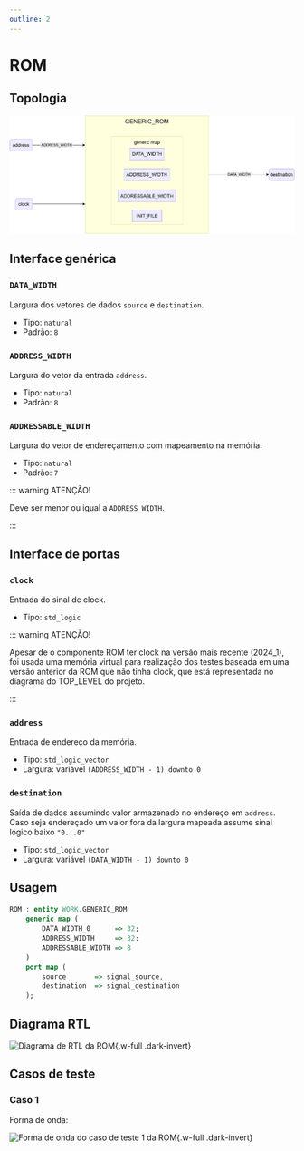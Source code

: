 ```yaml
---
outline: 2
---
```


# ROM

## Topologia

![alt text](/public/images/reference/report_components/generic_rom.drawio.svg)

## Interface genérica

### `DATA_WIDTH` <Badge type="neutral" text="GENERIC" />

Largura dos vetores de dados `source` e `destination`.

- Tipo: `natural`
- Padrão: `8`

### `ADDRESS_WIDTH` <Badge type="neutral" text="GENERIC" />

Largura do vetor da entrada `address`.

- Tipo: `natural`
- Padrão: `8`

### `ADDRESSABLE_WIDTH` <Badge type="neutral" text="GENERIC" />

Largura do vetor de endereçamento com mapeamento na memória.

- Tipo: `natural`
- Padrão: `7`

::: warning ATENÇÃO!

Deve ser menor ou igual a `ADDRESS_WIDTH`.

:::

## Interface de portas

### `clock` <Badge type="success" text="INPUT" />

Entrada do sinal de clock.

- Tipo: `std_logic`

::: warning ATENÇÃO!

Apesar de o componente ROM ter clock na versão mais recente (2024_1), foi usada uma memória virtual para realização dos
testes baseada em uma versão anterior da ROM que não tinha clock, que está representada no diagrama do TOP_LEVEL do projeto.

:::

### `address` <Badge type="success" text="INPUT" />

Entrada de endereço da memória.

- Tipo: `std_logic_vector`
- Largura: variável `(ADDRESS_WIDTH - 1) downto 0`

### `destination` <Badge type="danger" text="OUTPUT" />

Saída de dados assumindo valor armazenado no endereço em `address`. Caso seja
endereçado um valor fora da largura mapeada assume sinal lógico baixo `"0...0"`

- Tipo: `std_logic_vector`
- Largura: variável `(DATA_WIDTH - 1) downto 0`

## Usagem

```vhdl
ROM : entity WORK.GENERIC_ROM
    generic map (
        DATA_WIDTH_0      => 32;
        ADDRESS_WIDTH     => 32;
        ADDRESSABLE_WIDTH => 8
    )
    port map (
        source       => signal_source,
        destination  => signal_destination
    );
```

## Diagrama RTL

<pan-container>

![Diagrama de RTL da ROM](/images/reference/entities/generic_rom_netlist.svg){.w-full .dark-invert}

</pan-container>

## Casos de teste

### Caso 1 <Badge type="info" text="tb_GENERIC_ROM_case_1" />

Forma de onda:

<pan-container :grid="false">

![Forma de onda do caso de teste 1 da ROM](/images/reference/entities/tb_generic_rom_case_1.svg){.w-full .dark-invert}

</pan-container>
